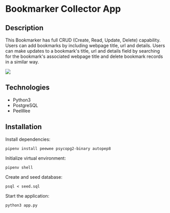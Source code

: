 # Bookmarker Collector App

## Description

This Bookmarker has full CRUD (Create, Read, Update, Delete) capability. Users can add bookmarks by including webpage title, url and details. Users can make updates to a bookmark's title, url and details field by searching for the bookmark's associated webpage title and delete bookmark records in a similar way.

![](bookmark-cli-app.gif)

## Technologies

- Python3
- PostgreSQL
- PeeWee

## Installation

Install dependencies:

`pipenv install peewee psycopg2-binary autopep8`

Initialize virtual environment:

`pipenv shell`

Create and seed database:

`psql < seed.sql`

Start the application:

`python3 app.py`
